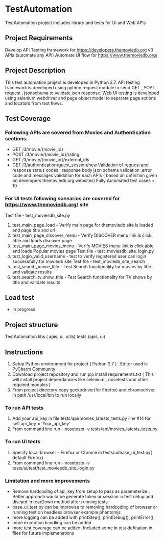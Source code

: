 # TestAutomation
TestAutomation project includes library and tests for UI and Web APIs

## Project Requirements
Develop API Testing framework for https://developers.themoviedb.org v3 APIs (automate any API)
Automate UI flow for https://www.themoviedb.org/

## Project Description
This test automation project is developed in Python 3.7.
API testing framework is developed using python request module to send GET , POST request , jsonschema to validate json response. Web UI testing is developed using selenium webdriver and page object model to separate page actions and locators from test flows.

## Test Coverage

### Following APIs are covered from Movies and Authentication sections.

- GET /3/movie/{movie_id}
- POST /3/movie/{movie_id}/rating
- GET /3/movie/{movie_id}/external_ids
- GET /3/authentication/guest_session/new
Validation of request and response status codes , response body json schema validation ,error code and messages validation for each APIs ( based on definition given on developers.themoviedb.org websites)
Fully Automated test cases = 10

### For UI tests following scenarios are covered for https://www.themoviedb.org/ site 

Test file - test_moviesdb_site.py
1. test_main_page_load - Verify main page for themoviedb site is loaded and page title and url
2. test_main_page_discover_menu - Verify DISCOVER menu link is click able and loads discover page
3. test_main_page_movies_menu - Verify MOVIES menu link is click able and loads Popular movies page
Test file - test_moviesdb_site_login.py
4. test_login_valid_username - test to verify registered user can login successfully for moviedb site
Test file - test_moviedb_site_search
5. test_search_movie_title - Test Search functionality for movies by title and validate results
6. test_search_tv_show_title - Test Search functionality for TV shows by title and validate results

## Load test 
- In progress 

## Project structure
TestAutomation
libs ( apis, ui, utils)
tests (apis, ui)

## Instructions
1. Setup Python environment for project ( Python 3.7 ) . Editor used is PyCharm Community
2. Download project repository and run pip install requirements.txt ( This will install project dependancies like selenium , nosetests and other required modules )
3. From project directory copy geckodriver(for Firefox) and chromedriver in path /usr/local/bin to run locally
### To run API tests
1. Add your api_key in file tests/api/movies_latests_tests.py line #14 for self.api_key = ‘Your_api_key’
2. From command line run - nosetests -v tests/api/movies_latests_tests.py
### To run UI tests
1. Specify local browser - Firefox or Chrome in tests/ui/base_ui_test.py( default Firefox)
2. From command line run - nosetests -v tests/ui/test/test_moviesdb_site_login.py

### Limitation and more improvements
- Remove hardcoding of api_key from setup to pass as parameterize . Better approach would be generate token or session in test setup and discard in tearDown method after running tests.
- base_ui_test.py can be improvise to removing hardcoding of browser or running test on headless browser example phantomjs.
- more logging can be added with printStep(), printDebug(), printError().
- more exception handling can be added.
- more test coverage can be added. Included some in test defination in files for future implemenations
